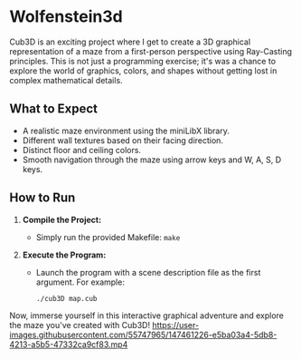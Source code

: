# Wolfenstein3d
Cub3D is an exciting project where I get to create a 3D graphical representation of a maze from a first-person perspective using Ray-Casting principles. This is not just a programming exercise; it's was a chance to explore the world of graphics, colors, and shapes without getting lost in complex mathematical details.

## What to Expect

- A realistic maze environment using the miniLibX library.
- Different wall textures based on their facing direction.
- Distinct floor and ceiling colors.
- Smooth navigation through the maze using arrow keys and W, A, S, D keys.

## How to Run

1. **Compile the Project:**
   - Simply run the provided Makefile: `make`

2. **Execute the Program:**
   - Launch the program with a scene description file as the first argument. For example:
     ```bash
     ./cub3D map.cub
     ```

Now, immerse yourself in this interactive graphical adventure and explore the maze you've created with Cub3D!
https://user-images.githubusercontent.com/55747965/147461226-e5ba03a4-5db8-4213-a5b5-47332ca9cf83.mp4
